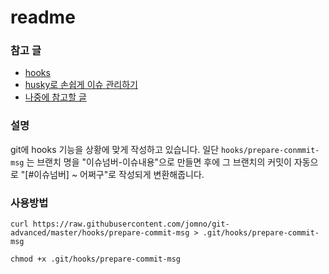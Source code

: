 # readme


### 참고 글
- [hooks](https://git-scm.com/book/ko/v2/Git%EB%A7%9E%EC%B6%A4-Git-Hooks) <br>
- [husky로 손쉽게 이슈 관리하기](https://www.huskyhoochu.com/npm-husky-the-git-hook-manager)
- [나중에 참고할 글](https://gist.github.com/pgilad/5d7e4db725a906bd7aa7)

### 설명

git에 hooks 기능을 상황에 맞게 작성하고 있습니다.
일단 `hooks/prepare-conmmit-msg` 는 브랜치 명을 "이슈넘버-이슈내용"으로 만들면 후에 그 브랜치의 커밋이 자동으로 "[#이슈넘버] ~ 어쩌구"로 작성되게 변환해줍니다.

### 사용방법

```shell
curl https://raw.githubusercontent.com/jomno/git-advanced/master/hooks/prepare-commit-msg > .git/hooks/prepare-commit-msg

chmod +x .git/hooks/prepare-commit-msg
```
